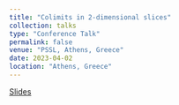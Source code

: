 ```yaml
---
title: "Colimits in 2-dimensional slices"
collection: talks
type: "Conference Talk"
permalink: false
venue: "PSSL, Athens, Greece"
date: 2023-04-02
location: "Athens, Greece"
---
```

[Slides](https://github.com/lucamesiti/lucamesiti.github.io/blob/78f0a5e5ea5f6043fc08cc11083120b80f03e5a5/files/Talk-2023-04-02-PSSL-Colimitsin2slices.pdf)
